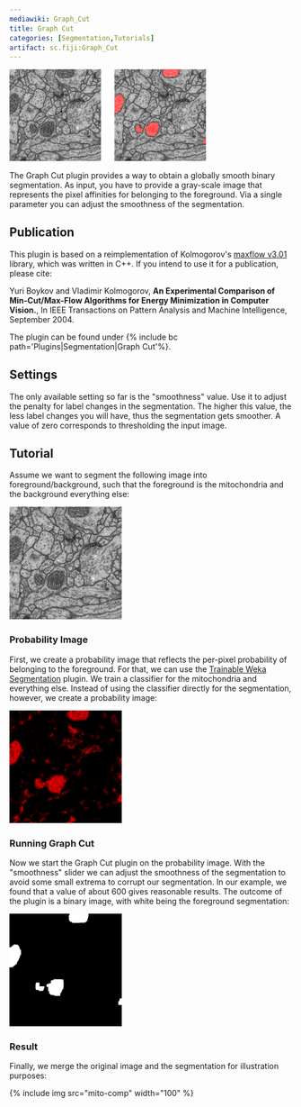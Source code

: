 ```yaml
---
mediawiki: Graph_Cut
title: Graph Cut
categories: [Segmentation,Tutorials]
artifact: sc.fiji:Graph_Cut
---
```


 <img src="/media/plugins/mito-sample.png" width="350"/>

The Graph Cut plugin provides a way to obtain a globally smooth binary segmentation. As input, you have to provide a gray-scale image that represents the pixel affinities for belonging to the foreground. Via a single parameter you can adjust the smoothness of the segmentation.

## Publication

This plugin is based on a reimplementation of Kolmogorov's [maxflow v3.01](http://pub.ist.ac.at/~vnk/software.html#maxflow) library, which was written in C++. If you intend to use it for a publication, please cite:

Yuri Boykov and Vladimir Kolmogorov, <b>An Experimental Comparison of Min-Cut/Max-Flow Algorithms for Energy Minimization in Computer Vision.</b>, In IEEE Transactions on Pattern Analysis and Machine Intelligence, September 2004.

The plugin can be found under {% include bc path='Plugins|Segmentation|Graph Cut'%}.

## Settings

The only available setting so far is the "smoothness" value. Use it to adjust the penalty for label changes in the segmentation. The higher this value, the less label changes you will have, thus the segmentation gets smoother. A value of zero corresponds to thresholding the input image.

## Tutorial

Assume we want to segment the following image into foreground/background, such that the foreground is the mitochondria and the background everything else:

<img src="/media/mito.png" width="200"/>

### Probability Image

First, we create a probability image that reflects the per-pixel probability of belonging to the foreground. For that, we can use the [Trainable Weka Segmentation](/plugins/tws) plugin. We train a classifier for the mitochondria and everything else. Instead of using the classifier directly for the segmentation, however, we create a probability image:

<img src="/media/plugins/mito-prob.png" width="200"/>

### Running Graph Cut

Now we start the Graph Cut plugin on the probability image. With the "smoothness" slider we can adjust the smoothness of the segmentation to avoid some small extrema to corrupt our segmentation. In our example, we found that a value of about 600 gives reasonable results. The outcome of the plugin is a binary image, with white being the foreground segmentation:

<img src="/media/plugins/mito-seg.png" width="200"/>

### Result

Finally, we merge the original image and the segmentation for illustration purposes:

{% include img src="mito-comp" width="100" %}
